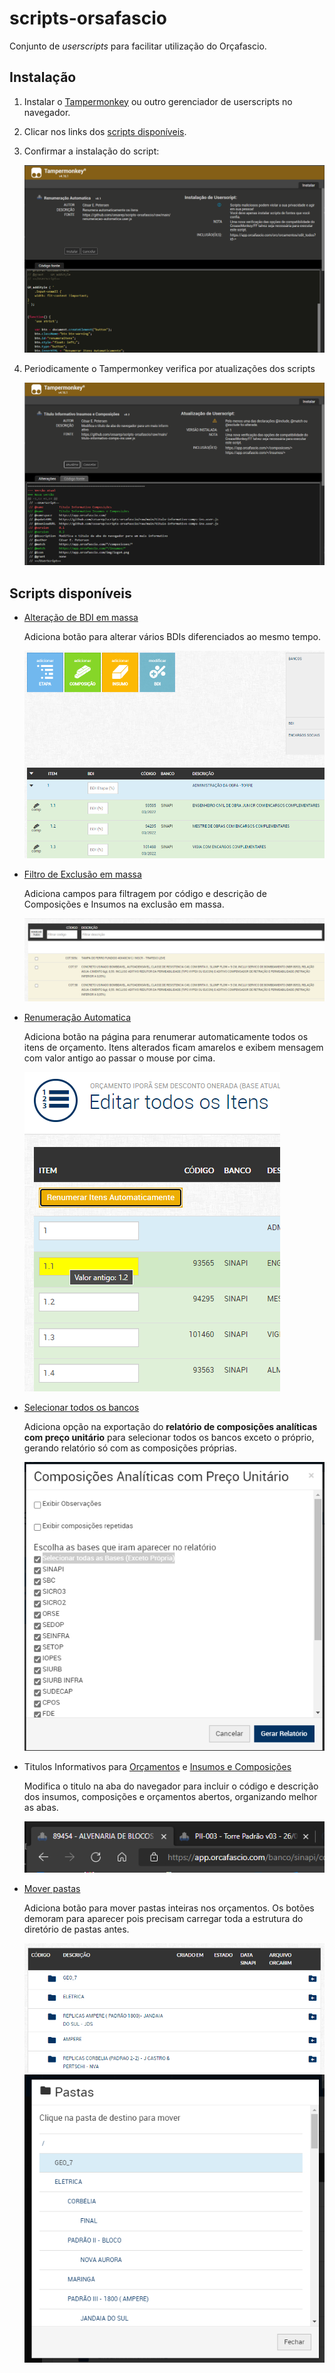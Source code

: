 # scripts-orsafascio
Conjunto de _userscripts_ para facilitar utilização do Orçafascio.

## Instalação
1. Instalar o [Tampermonkey](https://www.tampermonkey.net/) ou outro gerenciador de userscripts no navegador.

1. Clicar nos links dos [scripts disponíveis](#scripts-disponíveis).

1. Confirmar a instalação do script:

    ![Instalação do Script](imgs/instalacao-script.png)

1. Periodicamente o Tampermonkey verifica por atualizações dos scripts

    ![Atualização do script](imgs/atualizar-script.png)

## Scripts disponíveis

- [Alteração de BDI em massa](https://github.com/cesarep/scripts-orsafascio/raw/main/alterar-BDI-massa.user.js)
    
    Adiciona botão para alterar vários BDIs diferenciados ao mesmo tempo.

    ![Alteração de BDI](imgs/scripts/alteracao-bdi.png)

- [Filtro de Exclusão em massa](https://github.com/cesarep/scripts-orsafascio/raw/main/filtro-exclusao-massa.user.js)

    Adiciona campos para filtragem por código e descrição de Composições e Insumos na exclusão em massa.

    ![Exclusão em massa](imgs/scripts/filtro-exclusao.png)

- [Renumeração Automatica](https://github.com/cesarep/scripts-orsafascio/raw/main/renumeracao-automatica.user.js)

    Adiciona botão na página para renumerar automaticamente todos os itens de orçamento. Itens alterados ficam amarelos e exibem mensagem com valor antigo ao passar o mouse por cima.

    ![Renumeração Automática](imgs/scripts/renumeracao-automatica.png)

- [Selecionar todos os bancos](https://github.com/cesarep/scripts-orsafascio/raw/main/selecionar-todos-bancos.user.js)

    Adiciona opção na exportação do **relatório de composições analíticas com preço unitário** para selecionar todos os bancos exceto o próprio, gerando relatório só com as composições próprias.

    ![Selecionar todos os bancos](imgs/scripts/selecionar-bancos.png)

- Titulos Informativos para [Orçamentos](https://github.com/cesarep/scripts-orsafascio/raw/main/titulo-informativo-orcs.user.js) e [Insumos e Composições](https://github.com/cesarep/scripts-orsafascio/raw/main/titulo-informativo-comps-ins.user.js)

    Modifica o titulo na aba do navegador para incluir o código e descrição dos insumos, composições e orçamentos abertos, organizando melhor as abas.

    ![Titulos informativos](imgs/scripts/titulos-informativos.png)

- [Mover pastas](https://github.com/cesarep/scripts-orsafascio/raw/main/mover-pastas.user.js)

    Adiciona botão para mover pastas inteiras nos orçamentos.
    Os botões demoram para aparecer pois precisam carregar toda a estrutura do diretório de pastas antes.

    ![Botão para mover pastas](imgs/scripts/mover-pasta-1.png)
    ![Janela para mover pastas](imgs/scripts/mover-pasta-2.png)
